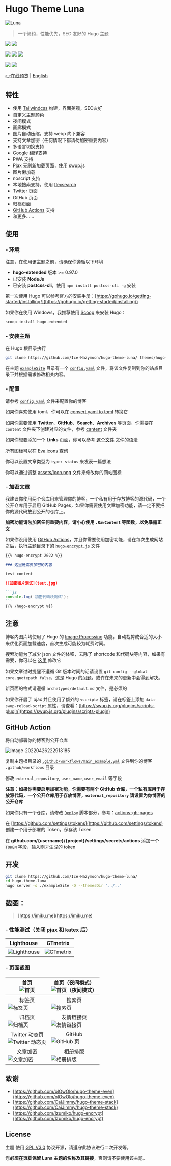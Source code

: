 # Hugo Theme Luna

![Luna](screenshots/luna.png)

> 一个简约，性能优先，SEO 友好的 Hugo 主题
> 
![](https://img.shields.io/badge/Hugo-0.97-green?style=for-the-badge&logo=hugo&logoColor=white)
![](https://img.shields.io/github/workflow/status/Ice-Hazymoon/hugo-theme-luna/CI?style=for-the-badge&logo=github&logoColor=white)


![](https://img.shields.io/github/license/Ice-Hazymoon/hugo-theme-luna?style=for-the-badge)
![](https://img.shields.io/badge/author-Ice--Hazymoon-green?style=for-the-badge)
![](https://img.shields.io/github/stars/Ice-Hazymoon/hugo-theme-luna?color=ff69b4&style=for-the-badge)

![](https://img.shields.io/github/last-commit/Ice-Hazymoon/hugo-theme-luna?style=flat-square)
![](https://img.shields.io/github/languages/code-size/Ice-Hazymoon/hugo-theme-luna?style=flat-square)

[👉在线预览](https://hugo-theme-luna.imiku.me/zh-cn) | [English](https://github.com/Ice-Hazymoon/hugo-theme-luna/blob/main/README.md)

## 特性

- 使用 [Tailwindcss](https://tailwindcss.com) 构建，界面美观，SEO友好
- 自定义主题颜色
- 夜间模式
- 画廊模式
- 图片自动压缩，支持 webp 向下兼容
- 支持文章加密（任何情况下都请勿加密重要内容）
- 多语言切换支持
- Google 翻译支持
- PWA 支持
- Pjax 无刷新加载页面，使用 [swup.js](https://swup.js.org/)
- 图片懒加载
- noscript 支持
- 本地搜索支持，使用 [flexsearch](https://github.com/nextapps-de/flexsearch)
- Twitter 页面
- GitHub 页面
- 归档页面
- [GitHub Actions](https://github.com/features/actions) 支持
- 和更多......

## 使用

### - 环境

注意，在使用该主题之前，请确保你遵循以下环境

- **hugo-extended** 版本 >= 0.97.0
- 已安装 **NodeJs**
- 已安装 **postcss-cli**，使用 `npm install postcss-cli -g` 安装

第一次使用 Hugo 可以参考官方的安装手册：[https://gohugo.io/getting-started/installing/](https://gohugo.io/getting-started/installing/)

如果你在使用 Windows，我推荐使用 [Scoop](https://scoop.sh/) 来安装 Hugo：

```bash
scoop install hugo-extended
```

### - 安装主题

在 Hugo 根目录执行

```bash
git clone https://github.com/Ice-Hazymoon/hugo-theme-luna/ themes/hugo-theme-luna
```

在主题 [`exampleSite`](https://github.com/Ice-Hazymoon/hugo-theme-luna/tree/main/exampleSite) 目录有一个 [`config.yaml`](https://github.com/Ice-Hazymoon/hugo-theme-luna/blob/main/exampleSite/config.yaml) 文件，将该文件复制到你的站点目录下并根据需求修改相关内容。

### - 配置

请参考 [`config.yaml`](https://github.com/Ice-Hazymoon/hugo-theme-luna/blob/main/exampleSite/config.yaml) 文件来配置你的博客

如果你喜欢使用 toml，你可以在 [convert yaml to toml](https://www.convertsimple.com/convert-yaml-to-toml) 转换它

如果你需要使用 **Twitter**、**GitHub**、**Search**、**Archives** 等页面，你需要在 `content` 文件夹下创建对应的文件，参考 [cantent](https://github.com/Ice-Hazymoon/hugo-theme-luna/tree/main/exampleSite/content) 文件夹

如果你想要添加一个 **Links** 页面，你可以参考 [这个文件](https://github.com/Ice-Hazymoon/hugo-theme-luna/blob/main/exampleSite/content/zh-hans/links/index.md) 文件的语法

所有图标可以在 [Eva icons](https://akveo.github.io/eva-icons) 查询

你可以设置文章类型为 `type: status` 来发表一篇想法

你可以通过调整 [assets/icon.png](https://github.com/Ice-Hazymoon/hugo-theme-luna/blob/main/assets/icon.png) 文件来修改你的网站图标

### - 加密文章

我建议你使用两个仓库用来管理你的博客，一个私有用于存放博客的源代码，一个公开仓库用于启用 GitHub Pages，如果你需要使用文章加密功能，请一定不要把你的源代码放到公开的仓库上。

**加密功能请勿加密任何重要内容，请小心使用 `.RawContent` 等函数，以免暴露正文**

如果你没用使用 [GitHub Actions](https://github.com/features/actions)，并且你需要使用加密功能，请在每次生成网站之后，执行主题目录下的 [`hugo-encrypt.js`](https://github.com/Ice-Hazymoon/hugo-theme-luna/blob/main/hugo-encrypt.js) 文件

````markdown
{{% hugo-encrypt 2022 %}}

### 这里是需要加密的内容

test content

![加密图片测试](test.jpg)

```js
console.log('加密代码块测试');
```
{{% /hugo-encrypt %}}
````

## 注意

博客内图片均使用了 Hugo 的 [Image Processing](https://gohugo.io/content-management/image-processing/) 功能，自动裁剪成合适的大小来优化页面加载速度，首次生成可能较为耗费时间。

搜索功能为了减少 json 文件的体积，去除了 shortcode 和代码块等内容，如果有需要，你可以在 [这里](https://github.com/Ice-Hazymoon/hugo-theme-luna/blob/main/layout/_default/search.json) 修改它

如果文章过时提醒不遵循 Git 版本时间的话请设置 `git config --global core.quotepath false`，这是 Hugo 的[问题](https://github.com/gohugoio/hugo/issues/9810)，或许在未来的更新中会得到解决。

新页面的格式请遵循 `archetypes/default.md` 文件，是必须的

如果你开启了 pjax 并且使用了额外的 `<script>` 标签，请在标签上添加 `data-swup-reload-script` 属性，请查看：[https://swup.js.org/plugins/scripts-plugin](https://swup.js.org/plugins/scripts-plugin)

## GitHub Action

将自动部署你的博客到公开仓库

![image-20220426222913185](screenshots/image-20220426222913185.png)

复制主题根目录的 [`.github/workflows/main_example.yml`](https://github.com/Ice-Hazymoon/hugo-theme-luna/blob/edf3a101a93e8e628b534636306fda5985cc1b32/.github/workflows/main_example.yml) 文件到你的博客 `.github/workflows` 目录

修改 `external_repository`, `user_name`, `user_email` 等字段

**注意：如果你需要启用加密功能，你需要有两个 GitHub 仓库，一个私有库用于存放源代码，一个公开仓库用于存放博客，`external_repository` 请设置为你博客的公开仓库**

如果你只有一个仓库，请修改 [`Deploy`](https://github.com/Ice-Hazymoon/hugo-theme-luna/blob/edf3a101a93e8e628b534636306fda5985cc1b32/.github/workflows/main_example.yml#L45) 脚本部分，参考：[actions-gh-pages](https://github.com/peaceiris/actions-gh-pages)

在 [https://github.com/settings/tokens](https://github.com/settings/tokens) 创建一个用于部署的 Token，保存该 Token

在 **github.com/{username}/{project}/settings/secrets/actions** 添加一个 `TOKEN` 字段，输入刚才生成的 token

## 开发

```sh
git clone https://github.com/Ice-Hazymoon/hugo-theme-luna/
cd hugo-theme-luna
hugo server -s ./exampleSite -D --themesDir "../.."
```

## 截图：

> [https://imiku.me](https://imiku.me)

### - 性能测试（关闭 pjax 和 katex 后）

| Lighthouse                                             | GTmetrix                                             |
| ------------------------------------------------------ | ---------------------------------------------------- |
| ![Lighthouse](screenshots/image-20220427013052128.png) | ![GTmetrix](screenshots/image-20220427013223319.png) |

### - 页面截图

| <center>首页</center> ![首页](screenshots/screely-1651059552132.png)                     | <center>首页（夜间模式）</center> ![首页（夜间模式）](screenshots/screely-1651059730757.png) |
| ---------------------------------------------------------------------------------------- | -------------------------------------------------------------------------------------------- |
| <center>标签页</center> ![标签页](screenshots/screely-1651060185422.png)                 | <center>搜索页</center> ![搜索页](screenshots/screely-1651059518653.png)                     |
| <center>归档页</center> ![归档页](screenshots/screely-1651059387460.png)                 | <center>友情链接页</center> ![友情链接页](screenshots/screely-1651059430110.png)             |
| <center>Twitter 动态页</center> ![Twitter 动态页](screenshots/screely-1651059453997.png) | <center>GitHub</center> ![GitHub 页](screenshots/screely-1651059484292.png)                  |
| <center>文章加密</center> ![文章加密](screenshots/screely-1651060168715.png)             | <center>相册排版</center> ![相册排版](screenshots/screely-1651059672459.png)                 |

## 致谢

- [https://github.com/olOwOlo/hugo-theme-even](https://github.com/olOwOlo/hugo-theme-even)
- [https://github.com/CaiJimmy/hugo-theme-stack](https://github.com/CaiJimmy/hugo-theme-stack)
- [https://github.com/Izumiko/hugo-encrypt](https://github.com/Izumiko/hugo-encrypt)

## License

主题 使用 [GPL V3.0](https://github.com/Ice-Hazymoon/hugo-theme-luna/blob/main/LICENSE) 协议开源，请遵守此协议进行二次开发等。

您**必须在页脚保留 Luna 主题的名称及其链接**，否则请不要使用该主题。

